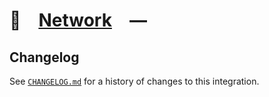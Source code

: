# 🚠 [Network] —

[Network]: HTTPS://NPMJS.Org/@playform/network

## Changelog

See [`CHANGELOG.md`](CHANGELOG.md) for a history of changes to this integration.
